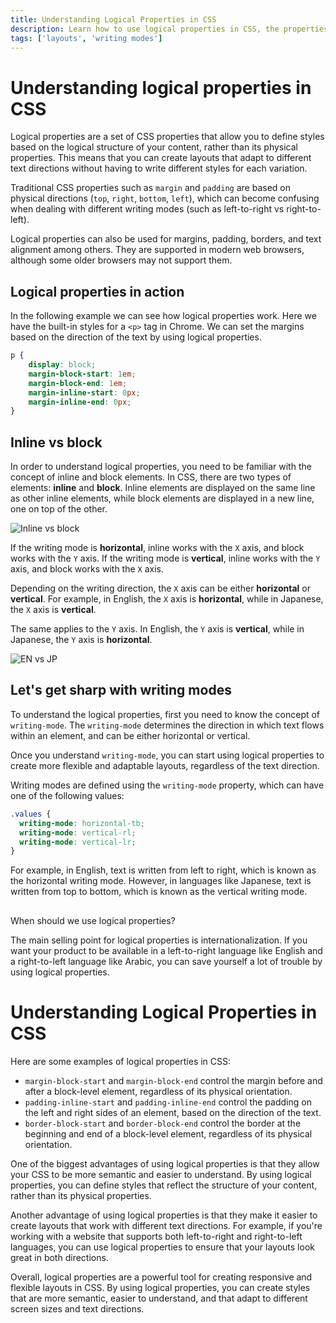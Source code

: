 ```yaml
---
title: Understanding Logical Properties in CSS
description: Learn how to use logical properties in CSS, the properties that allow you to write CSS in a more natural way.
tags: ['layouts', 'writing modes']
---
```


# Understanding logical properties in CSS

Logical properties are a set of CSS properties that allow you to define styles based on the logical structure of your content, rather than its physical properties. This means that you can create layouts that adapt to different text directions without having to write different styles for each variation.

Traditional CSS properties such as `margin` and `padding` are based on physical directions (`top`, `right`, `bottom`, `left`), which can become confusing when dealing with different writing modes (such as left-to-right vs right-to-left).

Logical properties can also be used for margins, padding, borders, and text alignment among others. They are supported in modern web browsers, although some older browsers may not support them.

## Logical properties in action
In the following example we can see how logical properties work. Here we have the built-in styles for a `<p>` tag in Chrome. We can set the margins based on the direction of the text by using logical properties.

```css
p {
    display: block;
    margin-block-start: 1em;
    margin-block-end: 1em;
    margin-inline-start: 0px;
    margin-inline-end: 0px;
}
```


## Inline vs block

In order to understand logical properties, you need to be familiar with the concept of inline and block elements.
In CSS, there are two types of elements: **inline** and **block**. Inline elements are displayed on the same line as other inline elements, while block elements are displayed in a new line, one on top of the other.

![Inline vs block](/understanding-logical-properties-in-css/inline-vs-block.png)

If the writing mode is **horizontal**, inline works with the `X` axis, and block works with the `Y` axis. If the writing mode is **vertical**, inline works with the `Y` axis, and block works with the `X` axis.

Depending on the writing direction, the `X` axis can be either **horizontal** or **vertical**. For example, in English, the `X` axis is **horizontal**, while in Japanese, the `X` axis is **vertical**.

The same applies to the `Y` axis. In English, the `Y` axis is **vertical**, while in Japanese, the `Y` axis is **horizontal**.

![EN vs JP](/understanding-logical-properties-in-css/en-vs-jp.png)


## Let's get sharp with writing modes

To understand the logical properties, first you need to know the concept of `writing-mode`. The `writing-mode` determines the direction in which text flows within an element, and can be either horizontal or vertical. 

Once you understand `writing-mode`, you can start using logical properties to create more flexible and adaptable layouts, regardless of the text direction.

Writing modes are defined using the `writing-mode` property, which can have one of the following values:

```css
.values {
  writing-mode: horizontal-tb;
  writing-mode: vertical-rl;
  writing-mode: vertical-lr;
}
```

For example, in English, text is written from left to right, which is known as the horizontal writing mode. However, in languages like Japanese, text is written from top to bottom, which is known as the vertical writing mode.

## 
When should we use logical properties?

The main selling point for logical properties is internationalization. If you want your product to be available in a left-to-right language like English and a right-to-left language like Arabic, you can save yourself a lot of trouble by using logical properties.




# Understanding Logical Properties in CSS

Here are some examples of logical properties in CSS: 
- `margin-block-start` and `margin-block-end` control the margin before and after a block-level element, regardless of its physical orientation. 
- `padding-inline-start` and `padding-inline-end` control the padding on the left and right sides of an element, based on the direction of the text. 
- `border-block-start` and `border-block-end` control the border at the beginning and end of a block-level element, regardless of its physical orientation.

One of the biggest advantages of using logical properties is that they allow your CSS to be more semantic and easier to understand. By using logical properties, you can define styles that reflect the structure of your content, rather than its physical properties.

Another advantage of using logical properties is that they make it easier to create layouts that work with different text directions. For example, if you're working with a website that supports both left-to-right and right-to-left languages, you can use logical properties to ensure that your layouts look great in both directions.



Overall, logical properties are a powerful tool for creating responsive and flexible layouts in CSS. By using logical properties, you can create styles that are more semantic, easier to understand, and that adapt to different screen sizes and text directions.
